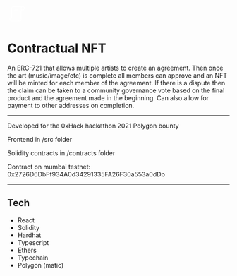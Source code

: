 <br/>
<svg
    xmlns="http://www.w3.org/2000/svg"
    width="44"
    height="44"
    viewBox="0 0 24 24"
    strokeWidth="1.5"
    stroke="#ffffff"
    fill="none"
    strokeLinecap="round"
    strokeLinejoin="round"
  >
    <path stroke="none" d="M0 0h24v24H0z" fill="none" />
    <path d="M15 21h-9a3 3 0 0 1 -3 -3v-1h10v2a2 2 0 0 0 4 0v-14a2 2 0 1 1 2 2h-2m2 -4h-11a3 3 0 0 0 -3 3v11" />
    <line x1="9" y1="7" x2="13" y2="7" />
    <line x1="9" y1="11" x2="13" y2="11" />
</svg>
<br/>

# Contractual NFT

An ERC-721 that allows multiple artists to create an agreement. Then once the art (music/image/etc) is complete all members can approve and an NFT will be minted for each member of the agreement. If there is a dispute then the claim can be taken to a community governance vote based on the final product and the agreement made in the beginning. Can also allow for payment to other addresses on completion.

---

Developed for the 0xHack hackathon 2021 Polygon bounty

Frontend in /src folder

Solidity contracts in /contracts folder

Contract on mumbai testnet: 0x2726D6DbFf934A0d34291335FA26F30a553a0dDb

---

## Tech
* React
* Solidity
* Hardhat
* Typescript
* Ethers
* Typechain
* Polygon (matic)